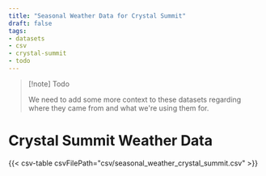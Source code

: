 ```yaml
---
title: "Seasonal Weather Data for Crystal Summit"
draft: false
tags:
- datasets
- csv
- crystal-summit
- todo
---
```



> [!note] Todo
>
> We need to add some more context to these datasets regarding where they came from and what we're using them for.

# Crystal Summit Weather Data
{{< csv-table csvFilePath="csv/seasonal_weather_crystal_summit.csv" >}}